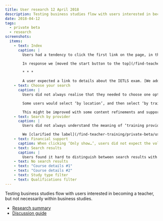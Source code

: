 ```yaml
---
title: User research 12 April 2018
description: Testing business studies flow with users interested in becoming a teacher, but not necessarily within business studies
date: 2018-04-12
tags:
  - private beta
  - research
screenshots:
  items:
    - text: Index
      caption: |
        Users had a tendency to click the first link on the page, in this case ‘school experience’.

        In response we [moved the start button to the top](/find-teacher-training/private-beta/user-research-apr-25#index).

        * * *

        A user expected a link to details about the IETLS exam. [We added a link](/find-teacher-training/private-beta/user-research-apr-25#index).
    - text: Choose your search
      caption: |
        Users did not always realise that they needed to choose one option.

        Some users would select ‘by location’, and then select ‘by training provider’ before continuing.

        This might be improved with some content refinements and supporting copy.
    - text: Search by provider
      caption: |
        Users did not always understand the meaning of ‘training provider’

        We [clarified the label](/find-teacher-training/private-beta/user-research-apr-25#search-by-provider) by indicating that it’s a school or university.
    - text: Financial support
      caption: When clicking ‘Only show…’, users did not expect the volume of content that appeared beneath the option.
    - text: Search results
      caption: |
        Users found it hard to distinguish between search results with similar titles. [We updated search result titles](/find-teacher-training/private-beta/user-research-apr-25#search-results).
    - text: No search results
    - text: "Course details #1"
    - text: "Course details #2"
    - text: Study type filter
    - text: Qualifications filter
---
```


Testing business studies flow with users interested in becoming a teacher, but not necessarily within business studies.

- [Research summary](https://dfedigital.atlassian.net/wiki/spaces/BaT/pages/264339608/13th+Round+-+April+12th)
- [Discussion guide](https://dfedigital.atlassian.net/wiki/spaces/BaT/pages/270041089/Discussion+guide+-+13th+round+-+candidate+research)
